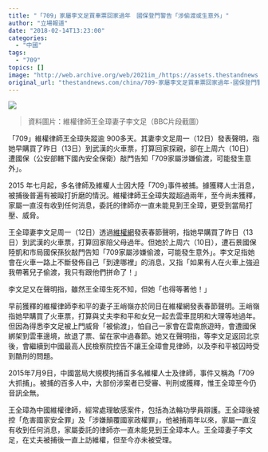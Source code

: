 ```yaml
---
title: "「709」家屬李文足買車票回家過年　國保登門警告「涉偷渡或生意外」"
author: "立場報道"
date: "2018-02-14T13:23:00"
categories:
  - "中國"
tags:
  - "709"
topics: []
image: "http://web.archive.org/web/2021im_/https://assets.thestandnews.com/media/photos/man_GfV85.png"
original_url: "thestandnews.com/china/709-家屬李文足買車票回家過年-國保登門警告-涉偷渡或生意外"
---
```

![](http://web.archive.org/web/2021im_/https://assets.thestandnews.com/media/photos/man_GfV85.png)
> 資料圖片：維權律師王全璋妻子李文足（BBC片段截圖）

「709」維權律師王全璋失蹤逾 900多天。其妻李文足周一（12日）發表聲明，指她早購買了昨日（13日）到武漢的火車票，打算回家探親，卻在上周六（10日）遭國保（公安部轄下國內安全保衛）敲門告知「709家屬涉嫌偷渡，可能發生意外」。

2015 年七月起，多名律師及維權人士因大陸「709｣事件被捕。據獲釋人士消息，被捕後普遍有被毆打折磨的情況。維權律師王全璋失蹤超過兩年，至今尚未獲釋，家屬一直沒有收到任何消息，委託的律師亦一直未能見到王全璋，更受到當局打壓、威脅。

王全璋妻李文足周一（12日）透過[維權網](http://web.archive.org/web/20211229132645/http://wqw2010.blogspot.hk/2018/02/709.html)發表春節聲明，指她早購買了昨日（13日）到武漢的火車票，打算回家陪父母過年。但她於上周六（10日），遭石景國保陸凱和市局國保孫狄敲門告知「709家屬涉嫌偷渡，可能發生意外」。李文足指她會在火車一路上不斷發佈自己「到達哪裡」的消息，又指「如果有人在火車上強迫我帶著兒子偷渡，我只有跟他們拼命了！」

李文足又在聲明指，雖然王全璋生死不知，但她「也得等著他！」

早前獲釋的維權律師李和平的妻子王峭嶺亦於同日在維權網發表春節聲明。王峭嶺指她早購買了火車票，打算與丈夫李和平和女兒一起去雲車昆明和大理等地過年。但因為得悉李文足被上門威脅「被偷渡」，怕自己一家會在雲南旅遊時，會遭國保綁架到雲車邊境，故退了票、留在家中過春節。她又在聲明指，等李文足返回北京後，會繼續到中國最高人民檢察院控告不讓王全璋會見律師，以及李和平被囚時受到酷刑的問題。

2015年7月9日，中國當局大規模拘捕百多名維權人士及律師，事件又稱為「709大抓捕」。被捕的百多人中，大部份涉案者已受審、判刑或獲釋，惟王全璋至今仍音訊全無。

王全璋為中國維權律師，經常處理敏感案件，包括為法輪功學員辯護。王全璋後被控「危害國家安全罪」及「涉嫌顛覆國家政權罪」，他被捕兩年以來，家屬一直沒有收到任何消息，家屬委託的律師亦一直未能見到王全璋本人。王全璋妻子李文足，在丈夫被捕後一直上訪維權，但至今亦未被受理。